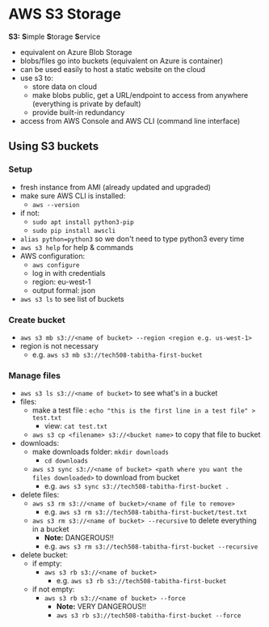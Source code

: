 # AWS S3 Storage

**S3:** **S**imple **S**torage **S**ervice

- equivalent on Azure Blob Storage
- blobs/files go into buckets (equivalent on Azure is container)
- can be used easily to host a static website on the cloud
- use s3 to:
  - store data on cloud
  - make blobs public, get a URL/endpoint to access from anywhere (everything is private by default)
  - provide built-in redundancy
- access from AWS Console and AWS CLI (command line interface)


## Using S3 buckets

### Setup
- fresh instance from AMI (already updated and upgraded)
- make sure AWS CLI is installed:
  - `aws --version`
- if not:
  - `sudo apt install python3-pip`
  - `sudo pip install awscli`
- `alias python=python3` so we don't need to type python3 every time
- `aws s3 help` for help & commands
- AWS configuration:
  - `aws configure`
  - log in with credentials
  - region: eu-west-1
  - output formal: json
- `aws s3 ls` to see list of buckets
  
### Create bucket
- `aws s3 mb s3://<name of bucket> --region <region e.g. us-west-1>`
- region is not necessary
  - e.g. `aws s3 mb s3://tech508-tabitha-first-bucket`

### Manage files
- `aws s3 ls s3://<name of bucket>` to see what's in a bucket
- files:
  - make a test file : `echo "this is the first line in a test file" > test.txt`
    - view: `cat test.txt`
  - `aws s3 cp <filename> s3://<bucket name>` to copy that file to bucket
- downloads:
  - make downloads folder: `mkdir downloads`
    - `cd downloads`
  - `aws s3 sync s3://<name of bucket> <path where you want the files downloaded>` to download from bucket
    - e.g. `aws s3 sync s3://tech508-tabitha-first-bucket .`
- delete files:
  - `aws s3 rm s3://<name of bucket>/<name of file to remove>`
    - e.g. `aws s3 rm s3://tech508-tabitha-first-bucket/test.txt`
  - `aws s3 rm s3://<name of bucket> --recursive` to delete everything in a bucket
    - **Note:** DANGEROUS!!
    - e.g. `aws s3 rm s3://tech508-tabitha-first-bucket --recursive`
- delete bucket:
  - if empty:
    - `aws s3 rb s3://<name of bucket>`
      - e.g. `aws s3 rb s3://tech508-tabitha-first-bucket`
  - if not empty:
    - `aws s3 rb s3://<name of bucket> --force`
      - **Note:** VERY DANGEROUS!!
      - `aws s3 rb s3://tech508-tabitha-first-bucket --force`
  

